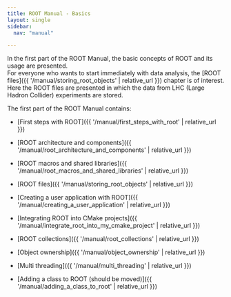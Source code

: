 ```yaml
---
title: ROOT Manual - Basics
layout: single
sidebar:
  nav: "manual"

---
```


In the first part of the ROOT Manual, the basic concepts of ROOT and its usage are presented.<br>
For everyone who wants to start immediately with data analysis, the [ROOT files]({{ '/manual/storing_root_objects' | relative_url }}) chapter is of interest. Here the ROOT files are presented in which the data from LHC (Large Hadron Collider) experiments are stored.

The first part of the ROOT Manual contains:

  - [First steps with ROOT]({{ '/manual/first_steps_with_root' | relative_url }})

  - [ROOT architecture and components]({{ '/manual/root_architecture_and_components' | relative_url }})

  - [ROOT macros and shared libraries]({{ '/manual/root_macros_and_shared_libraries' | relative_url }})

  - [ROOT files]({{ '/manual/storing_root_objects' | relative_url }})

  - [Creating a user application with ROOT]({{ '/manual/creating_a_user_application' | relative_url }})

  - [Integrating ROOT into CMake projects]({{ '/manual/integrate_root_into_my_cmake_project' | relative_url }})


  - [ROOT collections]({{ '/manual/root_collections' | relative_url }})

  - [Object ownership]({{ '/manual/object_ownership' | relative_url }})

  - [Multi threading]({{ '/manual/multi_threading' | relative_url }})


  - [Adding a class to ROOT (should be moved)]({{ '/manual/adding_a_class_to_root' | relative_url }})

